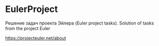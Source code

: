 # EulerProject
Решение задач проекта Эйлера (Euler project tasks). 
Solution of tasks from the project Euler

https://projecteuler.net/about
